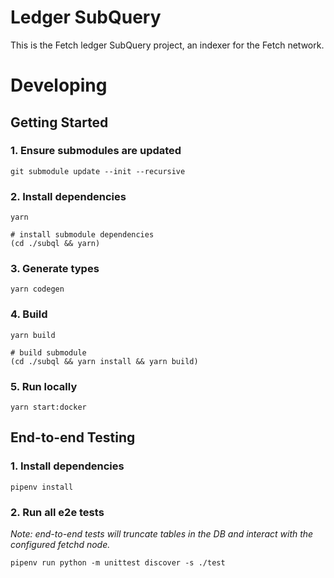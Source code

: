 # Ledger SubQuery

This is the Fetch ledger SubQuery project, an indexer for the Fetch network.


# Developing

## Getting Started

### 1. Ensure submodules are updated

```shell
git submodule update --init --recursive
```

### 2. Install dependencies

```shell
yarn

# install submodule dependencies
(cd ./subql && yarn)
```

### 3. Generate types

```shell
yarn codegen
```

### 4. Build

```shell
yarn build

# build submodule
(cd ./subql && yarn install && yarn build)
```

### 5. Run locally

```shell
yarn start:docker
```

## End-to-end Testing

### 1. Install dependencies

```shell
pipenv install
```

### 2. Run all e2e tests

_Note: end-to-end tests will truncate tables in the DB and interact with the configured fetchd node._

```shell
pipenv run python -m unittest discover -s ./test
```
